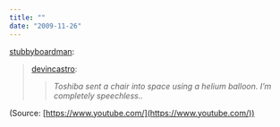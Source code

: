 ```yaml
---
title: ""
date: "2009-11-26"
---
```


[stubbyboardman](http://stubbyboardman.tumblr.com/post/247081938):

> [devincastro](http://devincastro.tumblr.com/post/246954733):
> 
> > _Toshiba sent a chair into space using a helium balloon. I’m completely speechless.._

(Source: [https://www.youtube.com/](https://www.youtube.com/))
